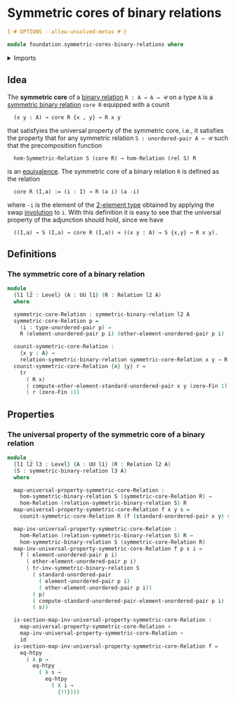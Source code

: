 # Symmetric cores of binary relations

```agda
{-# OPTIONS --allow-unsolved-metas #-}

module foundation.symmetric-cores-binary-relations where
```

<details><summary>Imports</summary>

```agda
open import foundation.binary-relations
open import foundation.function-extensionality
open import foundation.function-types
open import foundation.homotopies
open import foundation.symmetric-binary-relations
open import foundation.transport
open import foundation.universe-levels
open import foundation.unordered-pairs

open import univalent-combinatorics.standard-finite-types
```

</details>

## Idea

The **symmetric core** of a [binary relation](foundation.binary-relations.md)
`R : A → A → 𝒰` on a type `A` is a
[symmetric binary relation](foundation.symmetric-binary-relations.md) `core R`
equipped with a counit

```text
  (x y : A) → core R {x , y} → R x y
```

that satisfyies the universal property of the symmetric core, i.e., it satisfies
the property that for any symmetric relation `S : unordered-pair A → 𝒰` such
that the precomposition function

```text
  hom-Symmetric-Relation S (core R) → hom-Relation (rel S) R
```

is an [equivalence](foundation-core.equivalences.md). The symmetric core of a binary relation `R` is defined as the relation

```text
  core R (I,a) := (i : I) → R (a i) (a -i)
```

where `-i` is the element of the [2-element type](univalent-combinatorics.2-element-types.md) obtained by applying the swap [involution](foundation.involutions.md) to `i`. With this definition it is easy to see that the universal property of the adjunction should hold, since we have

```text
  ((I,a) → S (I,a) → core R (I,a)) ≃ ((x y : A) → S {x,y} → R x y).
```

## Definitions

### The symmetric core of a binary relation

```agda
module _
  {l1 l2 : Level} {A : UU l1} (R : Relation l2 A)
  where

  symmetric-core-Relation : symmetric-binary-relation l2 A
  symmetric-core-Relation p =
    (i : type-unordered-pair p) →
    R (element-unordered-pair p i) (other-element-unordered-pair p i)

  counit-symmetric-core-Relation :
    {x y : A} →
    relation-symmetric-binary-relation symmetric-core-Relation x y → R x y
  counit-symmetric-core-Relation {x} {y} r =
    tr
      ( R x)
      ( compute-other-element-standard-unordered-pair x y (zero-Fin 1))
      ( r (zero-Fin 1))
```

## Properties

### The universal property of the symmetric core of a binary relation

```agda
module _
  {l1 l2 l3 : Level} {A : UU l1} (R : Relation l2 A)
  (S : symmetric-binary-relation l3 A)
  where

  map-universal-property-symmetric-core-Relation :
    hom-symmetric-binary-relation S (symmetric-core-Relation R) →
    hom-Relation (relation-symmetric-binary-relation S) R
  map-universal-property-symmetric-core-Relation f x y s =
    counit-symmetric-core-Relation R (f (standard-unordered-pair x y) s)

  map-inv-universal-property-symmetric-core-Relation :
    hom-Relation (relation-symmetric-binary-relation S) R →
    hom-symmetric-binary-relation S (symmetric-core-Relation R)
  map-inv-universal-property-symmetric-core-Relation f p s i =
    f ( element-unordered-pair p i)
      ( other-element-unordered-pair p i)
      ( tr-inv-symmetric-binary-relation S
        ( standard-unordered-pair
          ( element-unordered-pair p i)
          ( other-element-unordered-pair p i))
        ( p)
        ( compute-standard-unordered-pair-element-unordered-pair p i)
        ( s))

  is-section-map-inv-universal-property-symmetric-core-Relation :
    map-universal-property-symmetric-core-Relation ∘
    map-inv-universal-property-symmetric-core-Relation ~
    id
  is-section-map-inv-universal-property-symmetric-core-Relation f =
    eq-htpy
      ( λ p →
        eq-htpy
          ( λ s →
            eq-htpy
              ( λ i →
                {!!})))
```
